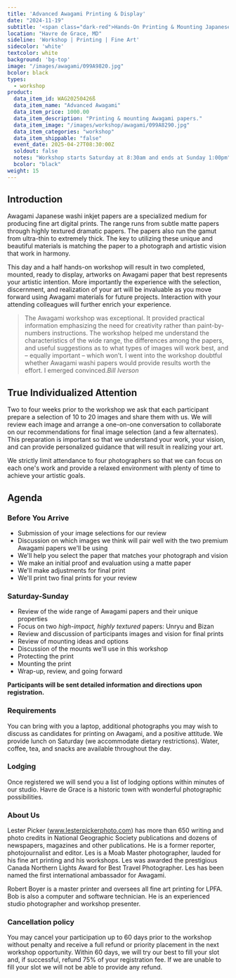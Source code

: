 ```yaml
---
title: 'Advanced Awagami Printing & Display'
date: "2024-11-19"
subtitle: '<span class="dark-red">Hands-On Printing & Mounting Japanese fine art papers for <span class="fw7">your photography.</span>.</span>'
location: "Havre de Grace, MD"
sideline: 'Workshop | Printing | Fine Art'
sidecolor: 'white'
textcolor: white
background: 'bg-top'
image: "/images/awagami/099A9820.jpg"
bcolor: black
types:
  - workshop
product:
  data_item_id: WAG20250426ß
  data_item_name: "Advanced Awagami"
  data_item_price: 1000.00
  data_item_description: "Printing & mounting Awagami papers."
  data_item_image: "/images/workshop/awagami/099A8290.jpg"
  data_item_categories: "workshop"
  data_item_shippable: "false"
  event_date: 2025-04-27T08:30:00Z
  soldout: false
  notes: "Workshop starts Saturday at 8:30am and ends at Sunday 1:00pm"
  bcolor: "black"
weight: 15
---
```

## Introduction

Awagami Japanese washi inkjet papers are a specialized medium for producing fine art digital prints. The range runs from subtle matte papers through highly textured dramatic papers. The papers also run the gamut from ultra-thin to extremely thick. The key to utilizing these unique and beautiful materials is matching the paper to a photograph and artistic vision that work in harmony.

This day and a half hands-on workshop will result in two completed, mounted, ready to display, artworks on Awagami paper that best represents your artistic intention. More importantly the experience with the selection, discernment, and realization of your art will be invaluable as you move forward using Awagami materials for future projects. Interaction with your attending colleagues will further enrich your experience.

> The Awagami workshop was exceptional. It provided practical information emphasizing the need for creativity rather than paint-by-numbers instructions. The workshop helped me understand the characteristics of the wide range, the differences among the papers, and useful suggestions as to what types of images will work best, and – equally important – which won’t. I went into the workshop doubtful whether Awagami washi papers would provide results worth the effort. I emerged convinced.<cite>Bill Iverson</cite>

## True Individualized Attention

Two to four weeks prior to the workshop we ask that each participant prepare a selection of 10 to 20 images and share them with us. We will review each image and arrange a one-on-one conversation to collaborate on our recommendations for final image selection (and a few alternates). This preparation is important so that we understand your work, your vision, and can provide personalized guidance that will result in realizing your art.

We strictly limit attendance to four photographers so that we can focus on each one's work and provide a relaxed environment with plenty of time to achieve your artistic goals.

## Agenda

### Before You Arrive

- Submission of your image selections for our review
- Discussion on which images we think will pair well with the two premium Awagami papers we'll be using
- We'll help you select the paper that matches your photograph and vision
- We make an initial proof and evaluation using a matte paper
- We'll make adjustments for final print
- We'll print two final prints for your review

### Saturday-Sunday

- Review of the wide range of Awagami papers and their unique properties
- Focus on two *high-impact, highly textured* papers: Unryu and Bizan
- Review and discussion of participants images and vision for final prints
- Review of mounting ideas and options
- Discussion of the mounts we'll use in this workshop
- Protecting the print
- Mounting the print
- Wrap-up, review, and going forward

**Participants will be sent detailed information and directions upon registration.**

### Requirements

You can bring with you a laptop, additional photographs you may wish to discuss as candidates for printing on Awagami, and a positive attitude. We provide lunch on Saturday (we accommodate dietary restrictions). Water, coffee, tea, and snacks are available throughout the day.

### Lodging

Once registered we will send you a list of lodging options within minutes of our studio. Havre de Grace is a historic town with wonderful photographic possibilities.

### About Us

Lester Picker (www.lesterpickerphoto.com) has more than 650 writing and photo credits in National Geographic Society publications and dozens of newspapers, magazines and other publications. He is a former reporter, photojournalist and editor. Les is a Moab Master photographer, lauded for his fine art printing and his workshops. Les was awarded the prestigious Canada Northern Lights Award for Best Travel Photographer. Les has been named the first international ambassador for Awagami.

Robert Boyer is a master printer and oversees all fine art printing for LPFA. Bob is also a computer and software technician. He is an experienced studio photographer and workshop presenter.

### Cancellation policy 

You may cancel your participation up to 60 days prior to the workshop without penalty and receive a full refund or priority placement in the next workshop opportunity. Within 60 days, we will try our best to fill your slot and, if successful, refund 75% of your registration fee. If we are unable to fill your slot we will not be able to provide any refund.
